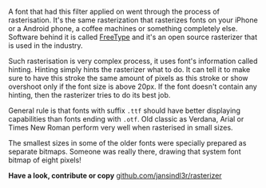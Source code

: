 A font that had this filter applied on went through the process of rasterisation. It's the same rasterization that rasterizes fonts on your iPhone or a Android phone, a coffee machines or something completely else. Software behind it is called [FreeType](https://freetype.org/) and it's an open source rasterizer that is used in the industry. 

Such rasterisation is very complex process, it uses font's information called hinting. Hinting simply hints the rasterizer what to do. It can tell it to make sure to have this stroke the same amount of pixels as this stroke or show overshoot only if the font size is above 20px. If the font doesn't contain any hinting, then the rasterizer tries to do its best job.

General rule is that fonts with suffix `.ttf` should have better displaying capabilities than fonts ending with `.otf`. Old classic as Verdana, Arial or Times New Roman perform very well when rasterised in small sizes. 

The smallest sizes in some of the older fonts were specially prepared as separate bitmaps. Someone was really there, drawing that system font bitmap of eight pixels!

__Have a look, contribute or copy__
[github.com/jansindl3r/rasterizer](https://github.com/jansindl3r/rasterizer)